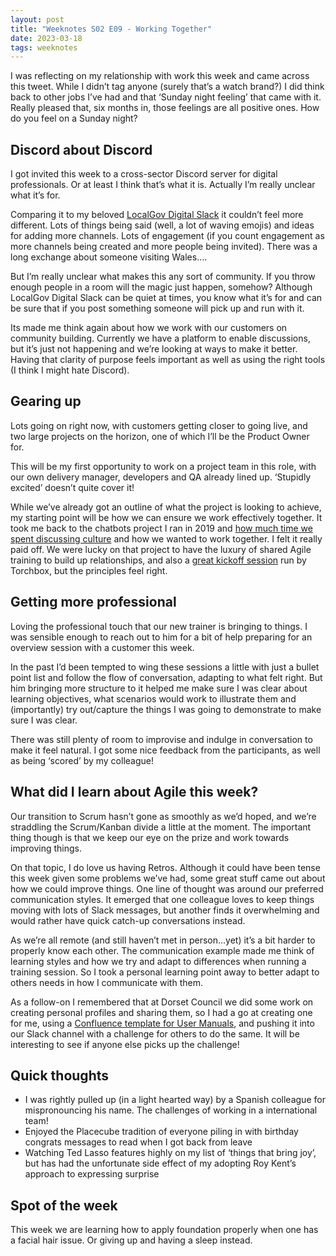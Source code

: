 ```yaml
---
layout: post
title: "Weeknotes S02 E09 - Working Together"
date: 2023-03-18
tags: weeknotes
---
```


I was reflecting on my relationship with work this week and came across this tweet. While I didn’t tag anyone (surely that’s a watch brand?) I did think back to other jobs I’ve had and that ‘Sunday night feeling’ that came with it. Really pleased that, six months in, those feelings are all positive ones. How do you feel on a Sunday night?

## Discord about Discord

I got invited this week to a cross-sector Discord server for digital professionals. Or at least I think that’s what it is. Actually I’m really unclear what it’s for.

Comparing it to my beloved [LocalGov Digital Slack](https://localgov.digital/membership/) it couldn’t feel more different. Lots of things being said (well, a lot of waving emojis) and ideas for adding more channels. Lots of engagement (if you count engagement as more channels being created and more people being invited). There was a long exchange about someone visiting Wales….

But I’m really unclear what makes this any sort of community. If you throw enough people in a room will the magic just happen, somehow? Although LocalGov Digital Slack can be quiet at times, you know what it’s for and can be sure that if you post something someone will pick up and run with it.

Its made me think again about how we work with our customers on community building. Currently we have a platform to enable discussions, but it’s just not happening and we’re looking at ways to make it better. Having that clarity of purpose feels important as well as using the right tools (I think I might hate Discord).

## Gearing up

Lots going on right now, with customers getting closer to going live, and two large projects on the horizon, one of which I’ll be the Product Owner for.

This will be my first opportunity to work on a project team in this role, with our own delivery manager, developers and QA already lined up. ‘Stupidly excited’ doesn’t quite cover it!

While we’ve already got an outline of what the project is looking to achieve, my starting point will be how we can ensure we work effectively together. It took me back to the chatbots project I ran in 2019 and [how much time we spent discussing culture](https://localdigitalchatbots.github.io/agile/training/2019/01/30/getting-agile/) and how we wanted to work together. I felt it really paid off. We were lucky on that project to have the luxury of shared Agile training to build up relationships, and also a [great kickoff session](https://localdigitalchatbots.github.io/events/2019/02/18/project-kick-off-day/) run by Torchbox, but the principles feel right.

## Getting more professional

Loving the professional touch that our new trainer is bringing to things. I was sensible enough to reach out to him for a bit of help preparing for an overview session with a customer this week.

In the past I’d been tempted to wing these sessions a little with just a bullet point list and follow the flow of conversation, adapting to what felt right. But him bringing more structure to it helped me make sure I was clear about learning objectives, what scenarios would work to illustrate them and (importantly) try out/capture the things I was going to demonstrate to make sure I was clear.

There was still plenty of room to improvise and indulge in conversation to make it feel natural. I got some nice feedback from the participants, as well as being ‘scored’ by my colleague!

## What did I learn about Agile this week?

Our transition to Scrum hasn’t gone as smoothly as we’d hoped, and we’re straddling the Scrum/Kanban divide a little at the moment. The important thing though is that we keep our eye on the prize and work towards improving things.

On that topic, I do love us having Retros. Although it could have been tense this week given some problems we’ve had, some great stuff came out about how we could improve things. One line of thought was around our preferred communication styles. It emerged that one colleague loves to keep things moving with lots of Slack messages, but another finds it overwhelming and would rather have quick catch-up conversations instead.

As we’re all remote (and still haven’t met in person…yet) it’s a bit harder to properly know each other. The communication example made me think of learning styles and how we try and adapt to differences when running a training session. So I took a personal learning point away to better adapt to others needs in how I communicate with them.

As a follow-on I remembered that at Dorset Council we did some work on creating personal profiles and sharing them, so I had a go at creating one for me, using a [Confluence template for User Manuals](https://www.atlassian.com/software/confluence/templates/my-user-manual), and pushing it into our Slack channel with a challenge for others to do the same. It will be interesting to see if anyone else picks up the challenge!

## Quick thoughts

*   I was rightly pulled up (in a light hearted way) by a Spanish colleague for mispronouncing his name. The challenges of working in a international team!
*   Enjoyed the Placecube tradition of everyone piling in with birthday congrats messages to read when I got back from leave
*   Watching Ted Lasso features highly on my list of ‘things that bring joy’, but has had the unfortunate side effect of my adopting Roy Kent’s approach to expressing surprise


## Spot of the week

This week we are learning how to apply foundation properly when one has a facial hair issue. Or giving up and having a sleep instead.
